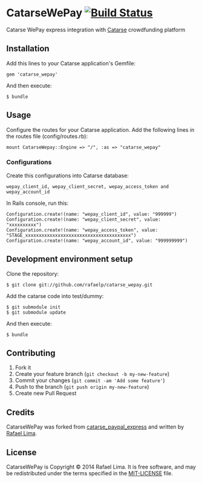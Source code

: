 # CatarseWePay [![Build Status](https://travis-ci.org/rafaelp/catarse_wepay.png)](https://travis-ci.org/rafaelp/catarse_wepay)

Catarse WePay express integration with [Catarse](http://github.com/catarse/catarse) crowdfunding platform

## Installation

Add this lines to your Catarse application's Gemfile:

    gem 'catarse_wepay'

And then execute:

    $ bundle

## Usage

Configure the routes for your Catarse application. Add the following lines in the routes file (config/routes.rb):

    mount CatarseWepay::Engine => "/", :as => "catarse_wepay"

### Configurations

Create this configurations into Catarse database:

    wepay_client_id, wepay_client_secret, wepay_access_token and wepay_account_id

In Rails console, run this:

    Configuration.create!(name: "wepay_client_id", value: "999999")
    Configuration.create!(name: "wepay_client_secret", value: "xxxxxxxxxx")
    Configuration.create!(name: "wepay_access_token", value: "STAGE_xxxxxxxxxxxxxxxxxxxxxxxxxxxxxxxxxxxxxxx")
    Configuration.create!(name: "wepay_account_id", value: "999999999")

## Development environment setup

Clone the repository:

    $ git clone git://github.com/rafaelp/catarse_wepay.git

Add the catarse code into test/dummy:

    $ git submodule init
    $ git submodule update

And then execute:

    $ bundle

## Contributing

1. Fork it
2. Create your feature branch (`git checkout -b my-new-feature`)
3. Commit your changes (`git commit -am 'Add some feature'`)
4. Push to the branch (`git push origin my-new-feature`)
5. Create new Pull Request

## Credits

CatarseWePay was forked from [catarse_paypal_express](https://github.com/catarse/catarse_paypal_express) and written by [Rafael Lima](http://rafael.adm.br).

## License

CatarseWePay is Copyright © 2014 Rafael Lima. It is free software, and may be redistributed under the terms specified in the [MIT-LICENSE](https://github.com/rafaelp/catarse_wepay/blob/master/MIT-LICENSE) file.